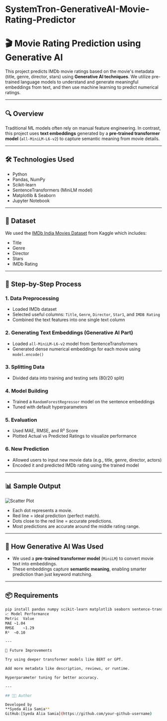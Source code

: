 # SystemTron-GenerativeAI-Movie-Rating-Predictor

# 🎬 Movie Rating Prediction using Generative AI

This project predicts IMDb movie ratings based on the movie's metadata (title, genre, director, stars) using **Generative AI techniques**. We utilize pre-trained language models to understand and generate meaningful embeddings from text, and then use machine learning to predict numerical ratings.

---

## 🔍 Overview

Traditional ML models often rely on manual feature engineering. In contrast, this project uses **text embeddings** generated by a **pre-trained transformer model** (`all-MiniLM-L6-v2`) to capture semantic meaning from movie details.

---

## 🛠️ Technologies Used

- Python
- Pandas, NumPy
- Scikit-learn
- SentenceTransformers (MiniLM model)
- Matplotlib & Seaborn
- Jupyter Notebook

---

## 📁 Dataset

We used the [IMDb India Movies Dataset](https://www.kaggle.com/datasets/sagnik1511/imdb-indian-movies-2023) from Kaggle which includes:
- Title
- Genre
- Director
- Stars
- IMDb Rating

---

## 📌 Step-by-Step Process

### 1. Data Preprocessing
- Loaded IMDb dataset
- Selected useful columns: `Title`, `Genre`, `Director`, `Star1`, and `IMDB Rating`
- Combined the text features into one single text column

### 2. Generating Text Embeddings (Generative AI Part)
- Loaded `all-MiniLM-L6-v2` model from SentenceTransformers
- Generated dense numerical embeddings for each movie using `model.encode()`

### 3. Splitting Data
- Divided data into training and testing sets (80/20 split)

### 4. Model Building
- Trained a `RandomForestRegressor` model on the sentence embeddings
- Tuned with default hyperparameters

### 5. Evaluation
- Used MAE, RMSE, and R² Score
- Plotted Actual vs Predicted Ratings to visualize performance

### 6. New Prediction
- Allowed users to input new movie data (e.g., title, genre, director, actors)
- Encoded it and predicted IMDb rating using the trained model

---

## 📊 Sample Output

![Scatter Plot](./actual_vs_predicted.png)

- Each dot represents a movie.
- Red line = ideal prediction (perfect match).
- Dots close to the red line = accurate predictions.
- Most predictions are accurate around the middle rating range.

---

## 🤖 How Generative AI Was Used

- We used a **pre-trained transformer model** (`MiniLM`) to convert movie text into embeddings.
- These embeddings capture **semantic meaning**, enabling smarter prediction than just keyword matching.

---

## 📦 Requirements

```bash
pip install pandas numpy scikit-learn matplotlib seaborn sentence-transformers
📈 Model Performance
Metric	Value
MAE	~1.04
RMSE	~1.29
R²	~0.10

---

🧠 Future Improvements

Try using deeper transformer models like BERT or GPT.

Add more metadata like description, reviews, or runtime.

Hyperparameter tuning for better accuracy.

---

## 👨‍💻 Author

Developed by
**Syeda Alia Samia**  
GitHub:[Syeda Alia Samia](https://github.com/your-github-username)


